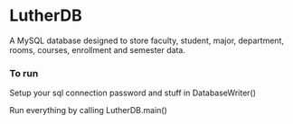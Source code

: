 # LutherDB
A MySQL database designed to store faculty, student, major, department, rooms, courses, enrollment and semester data.

### To run
Setup your sql connection password and stuff in DatabaseWriter()

Run everything by calling LutherDB.main()
